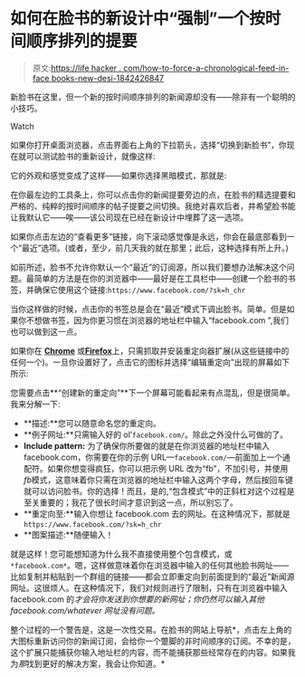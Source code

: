# 如何在脸书的新设计中“强制”一个按时间顺序排列的提要

> 原文:[https://life hacker . com/how-to-force-a-chronological-feed-in-face books-new-desi-1842426847](https://lifehacker.com/how-to-force-a-chronological-feed-in-facebooks-new-desi-1842426847)

新脸书在这里，但一个新的按时间顺序排列的新闻源却没有——除非有一个聪明的小技巧。

Watch

如果你打开桌面浏览器，点击界面右上角的下拉箭头，选择“切换到新脸书”，你现在就可以测试脸书的重新设计，就像这样:

它的外观和感觉变成了这样——如果你选择黑暗模式，那就是:

在你最左边的工具条上，你可以点击你的新闻提要旁边的点，在脸书的精选提要和严格的、纯粹的按时间顺序的帖子提要之间切换。我绝对喜欢后者，并希望脸书能让我默认它——唉——该公司现在已经在新设计中埋葬了这一选项。

如果你点击左边的“查看更多”链接，向下滚动感觉像是永远，你会在最底部看到一个“最近”选项。(或者，至少，前几天我的就在那里；此后，这种选择有所上升。)

如前所述，脸书不允许你默认一个“最近”的订阅源，所以我们要想办法解决这个问题。最简单的方法是在你的浏览器中——最好是在工具栏中——创建一个脸书的书签，并确保它使用这个链接:`https://www.facebook.com/?sk=h_chr`

当你这样做的时候，点击你的书签总是会在“最近”模式下调出脸书。简单。但是如果你不想做书签，因为你更习惯在浏览器的地址栏中输入“facebook.com ”,我们也可以做到这一点。

如果你在 [**Chrome**](https://chrome.google.com/webstore/detail/redirector/ocgpenflpmgnfapjedencafcfakcekcd?hl=en) 或[**Firefox**](https://addons.mozilla.org/en-US/firefox/addon/redirector/)上，只需抓取并安装重定向器扩展(从这些链接中的任何一个)。一旦你设置好了，点击它的图标并选择“编辑重定向”出现的屏幕如下所示:

您需要点击**“创建新的重定向”**下一个屏幕可能看起来有点混乱，但是很简单。我来分解一下:

*   **描述:**您可以随意命名您的重定向。
*   **例子网址:**只需输入好的 ol’`facebook.com/`。除此之外没什么可做的了。
*   **Include pattern:** 为了确保你所要做的就是在你浏览器的地址栏中输入 facebook.com，你需要在你的示例 URL—`facebook.com/`—前面加上一个通配符。如果你想变得疯狂，你可以把示例 URL 改为“fb”，不加引号，并使用*fb*模式，这意味着你只需在浏览器的地址栏中输入这两个字母，然后按回车键就可以访问脸书。你的选择！而且，是的,“包含模式”中的正斜杠对这个过程是至关重要的；我花了很长时间才意识到这一点，所以别忘了。
*   **重定向至:**输入你想让 facebook.com 去的网址。在这种情况下，那就是`https://www.facebook.com/?sk=h_chr`
*   **图案描述:**随便输入！

就是这样！您可能想知道为什么我不直接使用整个包含模式，或`*facebook.com*`。嗯，这样做意味着你在浏览器中输入的任何其他脸书网址——比如复制并粘贴到一个群组的链接——都会立即重定向到前面提到的“最近”新闻源网址。这很烦人。在这种情况下，我们对规则进行了限制，只有在浏览器中输入 facebook.com 的*才会将你发送到你想要的新网址；你仍然可以输入其他 facebook.com/whatever 网址没有问题。*

整个过程的一个警告是，这是一次性交易。在脸书的网站上导航*，点击左上角的大图标重新访问你的新闻订阅，会给你一个蹩脚的非时间顺序的订阅。不幸的是，这个扩展只能捕获你输入地址栏的内容，而不能捕获那些经常存在的内容。如果我为*那*找到更好的解决方案，我会让你知道。*
